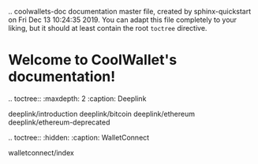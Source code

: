 .. coolwallets-doc documentation master file, created by
   sphinx-quickstart on Fri Dec 13 10:24:35 2019.
   You can adapt this file completely to your liking, but it should at least
   contain the root `toctree` directive.

# Welcome to CoolWallet's documentation!



.. toctree::
   :maxdepth: 2
   :caption: Deeplink

   deeplink/introduction
   deeplink/bitcoin
   deeplink/ethereum
   deeplink/ethereum-deprecated

.. toctree::
   :hidden:
   :caption: WalletConnect

   walletconnect/index


